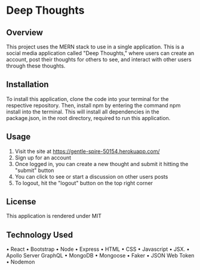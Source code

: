 # Deep Thoughts

## Overview

This project uses the MERN stack to use in a single application. This is a social media application called "Deep Thoughts," where users can create an account, post their thoughts for others to see, and interact with other users through these thoughts.

## Installation

To install this application, clone the code into your terminal for the respective repository. Then, install npm by entering the command npm install into the terminal. This will install all dependencies in the package.json, in the root directory, required to run this application.

## Usage

1. Visit the site at https://gentle-spire-50154.herokuapp.com/
2. Sign up for an account
3. Once logged in, you can create a new thought and submit it hitting the "submit" button
4. You can click to see or start a discussion on other users posts
5. To logout, hit the "logout" button on the top right corner

## License

This application is rendered under MIT

## Technology Used

• React • Bootstrap • Node • Express • HTML • CSS • Javascript • JSX. • Apollo Server GraphQL • MongoDB • Mongoose • Faker • JSON Web Token • Nodemon

